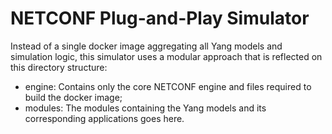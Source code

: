 # NETCONF Plug-and-Play Simulator

Instead of a single docker image aggregating all Yang models and simulation logic, this simulator uses a modular
approach that is reflected on this directory structure:

- engine: Contains only the core NETCONF engine and files required to build the
  docker image;
- modules: The modules containing the Yang models and its corresponding
  applications goes here.
